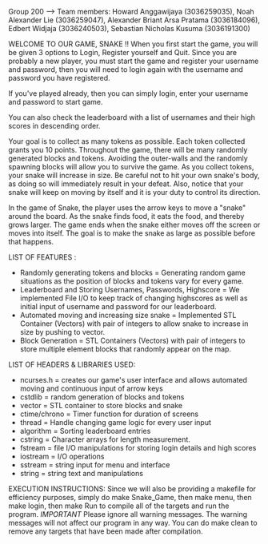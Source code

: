 Group 200 --> Team members:
Howard Anggawijaya (3036259035),
Noah Alexander Lie (3036259047),
Alexander Briant Arsa Pratama (3036184096),
Edbert Widjaja (3036240503),
Sebastian Nicholas Kusuma (3036191300)

WELCOME TO OUR GAME, SNAKE !!
When you first start the game, you will be given 3 options to Login, Register yourself and Quit. Since you are probably a new player, you must start the game and register your username and password, then you will need to login again with the username and password you have registered.

If you've played already, then you can simply login, enter your username and password to start game.

You can also check the leaderboard with a list of usernames and their high scores in descending order.

Your goal is to collect as many tokens as possible. Each token collected grants you 10 points. Throughout the game, there will be many randomly generated blocks and tokens. Avoiding the outer-walls and the randomly spawning blocks will allow you to survive the game. As you collect tokens, your snake will increase in size. Be careful not to hit your own snake's body, as doing so will immediately result in your defeat. Also, notice that your snake will keep on moving by itself and it is your duty to control its direction.

In the game of Snake, the player uses the arrow keys to move a "snake" around the board. As the snake finds food, it eats the food, and thereby grows larger. The game ends when the snake either moves off the screen or moves into itself. The goal is to make the snake as large as possible before that happens.

LIST OF FEATURES :
- Randomly generating tokens and blocks = Generating random game situations as the position of blocks and tokens vary for every game.
- Leaderboard and Storing Usernames, Passwords, Highscore = We implemented File I/O to keep track of changing highscores as well as initial input of username and password for our leaderboard.
- Automated moving and increasing size snake = Implemented STL Container (Vectors) with pair of integers to allow snake to increase in size by pushing to vector.
- Block Generation = STL Containers (Vectors) with pair of integers to store multiple element blocks that randomly appear on the map.

LIST OF HEADERS & LIBRARIES USED:
- ncurses.h = creates our game's user interface and allows automated moving and continuous input of arrow keys
- cstdlib = random generation of blocks and tokens
- vector = STL container to store blocks and snake
- ctime/chrono = Timer function for duration of screens 
- thread = Handle changing game logic for every user input
- algorithm = Sorting leaderboard entries
- cstring = Character arrays for length measurement.
- fstream = file I/O manipulations for storing login details and high scores
- iostream = I/O operations
- sstream = string input for menu and interface
- string = string text and manipulations

EXECUTION INSTRUCTIONS:
Since we will also be providing a makefile for efficiency purposes, simply do make Snake_Game, then make menu, then make login, then make Run to compile all of the targets and run the program. *IMPORTANT* Please ignore all warning messages. The warning messages will not affect our program in any way. You can do make clean to remove any targets that have been made after compilation.

  
